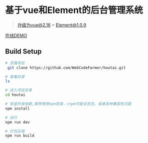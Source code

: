 # 基于vue和Element的后台管理系统
> 升级为vue@2.16 + Element@1.0.9

[在线DEMO](http://dahouge.oschina.io/houtai/dist/#/activePublic)
## Build Setup

``` bash
# 克隆项目 
 git clone https://github.com/WebCodeFarmer/houtai.git

# 查看目录
ls

# 进入项目目录
cd houtai

# 安装开发依赖,推荐使用npm安装，cnpm可能会丢包，或者各种兼容性问题
npm install

# 运行
npm run dev

# 打包压缩
npm run build
```

